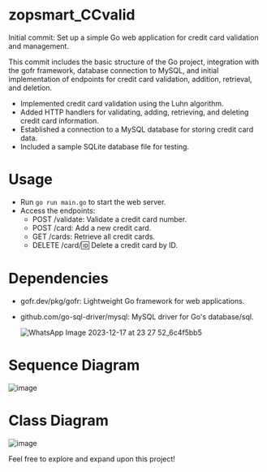 # zopsmart_CCvalid
Initial commit: Set up a simple Go web application for credit card validation and management.

This commit includes the basic structure of the Go project, integration with the gofr framework, database connection to MySQL, and initial implementation of endpoints for credit card validation, addition, retrieval, and deletion.

- Implemented credit card validation using the Luhn algorithm.
- Added HTTP handlers for validating, adding, retrieving, and deleting credit card information.
- Established a connection to a MySQL database for storing credit card data.
- Included a sample SQLite database file for testing.

# Usage
- Run `go run main.go` to start the web server.
- Access the endpoints:
  - POST /validate: Validate a credit card number.
  - POST /card: Add a new credit card.
  - GET /cards: Retrieve all credit cards.
  - DELETE /card/:id: Delete a credit card by ID.

# Dependencies
- gofr.dev/pkg/gofr: Lightweight Go framework for web applications.
- github.com/go-sql-driver/mysql: MySQL driver for Go's database/sql.

  ![WhatsApp Image 2023-12-17 at 23 27 52_6c4f5bb5](https://github.com/primegime/zopsmart_CCvalid/assets/72104511/1c8dfb8a-f780-4b23-912f-3de2df6371f1)

# Sequence Diagram
 ![image](https://github.com/primegime/zopsmart_CCvalid/assets/72104511/d276b62a-3316-4f62-b6f8-c69292d734eb)

# Class Diagram
![image](https://github.com/primegime/zopsmart_CCvalid/assets/72104511/defa85bd-f5d0-4e89-a544-52c0aebd8eec)




Feel free to explore and expand upon this project!
